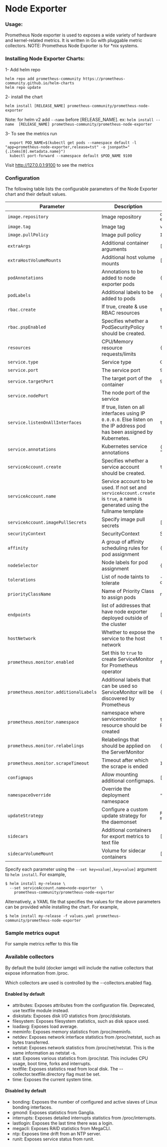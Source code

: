# Node Exporter



### Usage:

Prometheus Node exporter is used to exposes a wide variety of hardware and kernel-related metrics. It is written in Go with pluggable metric collectors.
NOTE: Prometheus Node Exporter is for *nix systems.

### Installing Node Exporter Charts: 

1- Add helm repo 
```access transformers
helm repo add prometheus-community https://prometheus-community.github.io/helm-charts
helm repo update
``` 
2- install the chart 
```access transformers
helm install [RELEASE_NAME] prometheus-community/prometheus-node-exporter
```
Note: for helm v2 add `--name` before [RELEASE_NAME]. ex:  `helm install --name  [RELEASE_NAME] prometheus-community/prometheus-node-exporter`

3- To see the metrics run 
```access transformers
  export POD_NAME=$(kubectl get pods --namespace default -l "app=prometheus-node-exporter,release=tst" -o jsonpath="{.items[0].metadata.name}")
  kubectl port-forward --namespace default $POD_NAME 9100
```
Visit http://127.0.0.1:9100 to see the metrics

### Configuration 


The following table lists the configurable parameters of the Node Exporter chart and their default values.

|             Parameter                 |                                                          Description                                                          |                 Default                          |
| ------------------------------------- | ----------------------------------------------------------------------------------------------------------------------------- | ------------------------------------------------ |
| `image.repository`                    | Image repository                                                                                                              | `quay.io/prometheus/node-exporter`               |
| `image.tag`                           | Image tag                                                                                                                     | `v1.0.1`                                         |
| `image.pullPolicy`                    | Image pull policy                                                                                                             | `IfNotPresent`                                   |
| `extraArgs`                           | Additional container arguments                                                                                                | `[]`                                             |
| `extraHostVolumeMounts`               | Additional host volume mounts                                                                                                 | `[]`                                             |
| `podAnnotations`                      | Annotations to be added to node exporter pods                                                                                 | `{}`                                             |
| `podLabels`                           | Additional labels to be added to pods                                                                                         | `{}`                                             |
| `rbac.create`                         | If true, create & use RBAC resources                                                                                          | `true`                                           |
| `rbac.pspEnabled`                     | Specifies whether a PodSecurityPolicy should be created.                                                                      | `true`                                           |
| `resources`                           | CPU/Memory resource requests/limits                                                                                           | `{}`                                             |
| `service.type`                        | Service type                                                                                                                  | `ClusterIP`                                      |
| `service.port`                        | The service port                                                                                                              | `9100`                                           |
| `service.targetPort`                  | The target port of the container                                                                                              | `9100`                                           |
| `service.nodePort`                    | The node port of the service                                                                                                  |                                                  |
| `service.listenOnAllInterfaces`       | If true, listen on all interfaces using IP `0.0.0.0`. Else listen on the IP address pod has been assigned by Kubernetes.      | `true`                                           |
| `service.annotations`                 | Kubernetes service annotations                                                                                                | `{prometheus.io/scrape: "true"}`                 |
| `serviceAccount.create`               | Specifies whether a service account should be created.                                                                        | `true`                                           |
| `serviceAccount.name`                 | Service account to be used. If not set and `serviceAccount.create` is `true`, a name is generated using the fullname template |                                                  |
| `serviceAccount.imagePullSecrets`     | Specify image pull secrets                                                                                                    | `[]`                                             |
| `securityContext`                     | SecurityContext                                                                                                               | See values.yaml                                  |
| `affinity`                            | A group of affinity scheduling rules for pod assignment                                                                       | `{}`                                             |
| `nodeSelector`                        | Node labels for pod assignment                                                                                                | `{}`                                             |
| `tolerations`                         | List of node taints to tolerate                                                                                               | `- effect: NoSchedule operator: Exists`          |
| `priorityClassName`                   | Name of Priority Class to assign pods                                                                                         | `nil`                                            |
| `endpoints`                           | list of addresses that have node exporter deployed outside of the cluster                                                     | `[]`                                             |
| `hostNetwork`                         | Whether to expose the service to the host network                                                                             | `true`                                           |
| `prometheus.monitor.enabled`          | Set this to `true` to create ServiceMonitor for Prometheus operator                                                           | `false`                                          |
| `prometheus.monitor.additionalLabels` | Additional labels that can be used so ServiceMonitor will be discovered by Prometheus                                         | `{}`                                             |
| `prometheus.monitor.namespace`        | namespace where servicemonitor resource should be created                                                                     | `the same namespace as prometheus node exporter` |
| `prometheus.monitor.relabelings`      | Relabelings that should be applied on the ServerMonitor                                                                       | `{}` |
| `prometheus.monitor.scrapeTimeout`    | Timeout after which the scrape is ended                                                                                       | `10s`                                            |
| `configmaps`                          | Allow mounting additional configmaps.                                                                                         | `[]`                                             |
| `namespaceOverride`                   | Override the deployment namespace                                                                                             | `""` (`Release.Namespace`)                       |
| `updateStrategy`                      | Configure a custom update strategy for the daemonset                                                                          | `Rolling update with 1 max unavailable`          |
| `sidecars`               | Additional containers for export metrics to text file     | `[]`           |  |
| `sidecarVolumeMount`               | Volume for sidecar containers     | `[]`           |  |

Specify each parameter using the `--set key=value[,key=value]` argument to `helm install`. For example,

```console
$ helm install my-release \
  --set serviceAccount.name=node-exporter  \
    prometheus-community/prometheus-node-exporter
```

Alternatively, a YAML file that specifies the values for the above parameters can be provided while installing the chart. For example,

```console
$ helm install my-release -f values.yaml prometheus-community/prometheus-node-exporter
```

### Sample metrics ouput 

For sample metrics reffer to this file <path>


### Available collectors
By default the build (docker iamge) will include the native collectors that expose information from /proc.

Which collectors are used is controlled by the --collectors.enabled flag.

#### Enabled by default
- attributes:	Exposes attributes from the configuration file. Deprecated, use textfile module instead.
- diskstats:	Exposes disk I/O statistics from /proc/diskstats.
- filesystem:	Exposes filesystem statistics, such as disk space used.
- loadavg:	Exposes load average.
- meminfo:	Exposes memory statistics from /proc/meminfo.
- netdev:	Exposes network interface statistics from /proc/netstat, such as bytes transferred.
- netstat:	Exposes network statistics from /proc/net/netstat. This is the same information as netstat -s.
- stat:	Exposes various statistics from /proc/stat. This includes CPU usage, boot time, forks and interrupts.
- textfile:	Exposes statistics read from local disk. The --collector.textfile.directory flag must be set.
- time:	Exposes the current system time.
#### Disabled by default

- bonding:	Exposes the number of configured and active slaves of Linux bonding interfaces.
- gmond:	Exposes statistics from Ganglia.
- interrupts:	Exposes detailed interrupts statistics from /proc/interrupts.
- lastlogin:	Exposes the last time there was a login.
- megacli:	Exposes RAID statistics from MegaCLI.
- ntp:	Exposes time drift from an NTP server.
- runit:	Exposes service status from runit.
